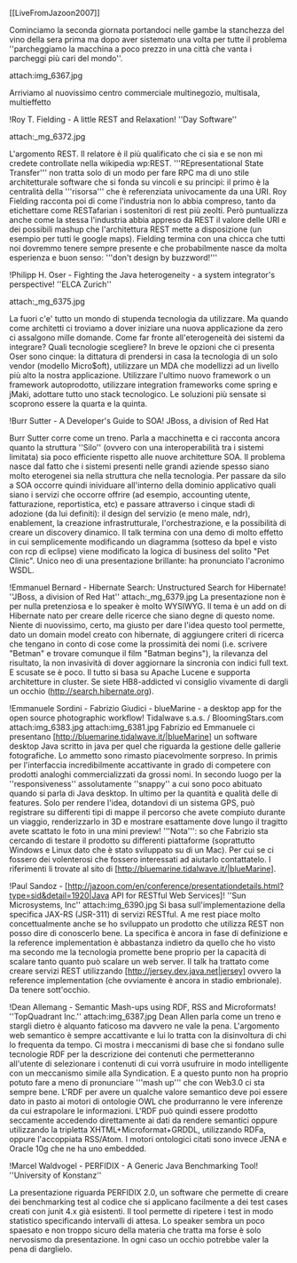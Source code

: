 [[LiveFromJazoon2007]]

Cominciamo la seconda giornata portandoci nelle gambe la stanchezza del vino della sera prima ma dopo aver sistemato una volta per tutte il problema ''parcheggiamo la macchina a poco prezzo in una città che vanta i parcheggi più cari del mondo''. 

attach:img_6367.jpg

Arriviamo al nuovissimo centro commerciale multinegozio, multisala, multieffetto 

!Roy T. Fielding - A little REST and Relaxation!
''Day Software''

attach:_mg_6372.jpg

L'argomento REST. Il relatore è il più qualificato che ci sia e se non mi credete controllate nella wikipedia wp:REST. '''REpresentational State Transfer'''  non tratta solo di un modo per fare RPC ma di uno stile architetturale software che si fonda su vincoli e su principi: il primo è la centralità della '''risorsa''' che è referenziata univocamente da una URI. 
Roy Fielding racconta poi di come l'industria non lo abbia compreso, tanto da etichettare come RESTafarian i sostenitori di rest più zeolti. Però puntualizza anche come la stessa l'industria abbia appreso da REST il valore delle URI e dei possibili mashup che l'architettura REST mette a disposizione (un esempio per tutti le google maps).
Fielding termina con una chicca che tutti noi dovremmo tenere sempre presente e che probabilmente nasce da molta esperienza e buon senso: '''don't design by buzzword!'''

!Philipp H. Oser - Fighting the Java heterogeneity - a system integrator's perspective!
''ELCA Zurich''

attach:_mg_6375.jpg

La fuori c'e' tutto un mondo di stupenda tecnologia da utilizzare. Ma quando come architetti ci troviamo a dover iniziare una nuova applicazione da zero ci assalgono mille domande. Come far fronte all'eterogeneità dei sistemi da integrare? Quali tecnologie scegliere? In breve le opzioni che ci presenta Oser sono cinque: la dittatura di prendersi in casa la tecnologia di un solo vendor (modello Micro$oft), utilizzare un MDA che modellizzi ad un livello più alto la nostra applicazione. Utilizzare l'ultimo nuovo framework o un framework autoprodotto, utilizzare integration frameworks come spring e jMaki, adottare tutto uno stack tecnologico. Le soluzioni più sensate si scoprono essere la quarta e la quinta. 

!Burr Sutter - A Developer's Guide to SOA!
JBoss, a division of Red Hat

Burr Sutter corre come un treno. Parla a macchinetta e ci racconta ancora quanto la struttura ''Silo'' (ovvero con una interoperabilità tra i sistemi limitata) sia poco efficiente rispetto alle nuove architetture SOA. Il problema nasce dal fatto che i sistemi presenti nelle grandi aziende spesso siano molto eterogenei sia nella struttura che nella tecnologia. Per passare da silo a SOA occorre quindi inividuare all'interno della dominio applicativo quali siano i servizi che occorre offrire (ad esempio, accounting utente, fatturazione, reportistica, etc) e passare attraverso i cinque stadi di adozione (da lui definiti): il design del servizio (e meno male, ndr), enablement, la creazione infrastrutturale, l'orchestrazione, e la possibilità di creare un discovery dinamico. Il talk termina con una demo di molto effetto in cui semplicemente modificando un diagramma (sotteso da bpel e visto con rcp di eclipse) viene modificato la logica di business del solito "Pet Clinic". Unico neo di una presentazione brillante: ha pronunciato l'acronimo WSDL.

!Emmanuel Bernard - Hibernate Search: Unstructured Search for Hibernate!
''JBoss, a division of Red Hat''
attach:_mg_6379.jpg
La presentazione non è per nulla pretenziosa e lo speaker è molto WYSIWYG. Il tema è un add on di Hibernate nato per creare delle ricerce che siano degne di questo nome. Niente di nuovissimo, certo,  ma giusto per dare l'idea questo tool permette, dato un domain model creato con hibernate, di aggiungere criteri di ricerca che tengano in conto di cose come la prossimità dei nomi (i.e. scrivere "Betman" e trovare comunque il film "Batman begins"), la rilevanza del risultato, la non invasività di dover aggiornare la sincronia con indici full text. E scusate se è poco. Il tutto si basa su Apache Lucene e supporta architetture in cluster. Se siete HB8-addicted vi consiglio vivamente di dargli un occhio (http://search.hibernate.org).

!Emmanuele Sordini - Fabrizio Giudici - blueMarine - a desktop app for the open source photographic workflow!
Tidalwave s.a.s. / BloomingStars.com
attach:img_6383.jpg
attach:img_6381.jpg
Fabrizio ed Emmanuele ci presentano [http://bluemarine.tidalwave.it/|blueMarine] un software desktop Java scritto in java per quel che riguarda la gestione delle gallerie fotografiche. Lo ammetto sono rimasto piacevolmente sorpreso. In primis per l'interfaccia incredibilmente accattivante in grado di competere con prodotti analoghi commercializzati da grossi nomi. In secondo luogo per la ''responsiveness'' assolutamente ''snappy'' a cui sono poco abituato quando si parla di Java desktop. In ultimo per la quantità e qualità delle di features. Solo per rendere l'idea, dotandovi di un sistema GPS, può registrare su differenti tipi di mappe il percorso che avete compiuto durante un viaggio, renderizzarlo in 3D e mostrare esattamente dove lungo il tragitto avete scattato le foto in una mini preview!
'''Nota''': so che Fabrizio sta cercando di testare il prodotto su differenti piattaforme (soprattutto Windows e Linux dato che è stato sviluppato su di un Mac). Per cui se ci fossero dei volenterosi che fossero interessati ad aiutarlo contattatelo. I riferimenti li trovate al sito di [http://bluemarine.tidalwave.it/|blueMarine].

!Paul Sandoz - [http://jazoon.com/en/conference/presentationdetails.html?type=sid&detail=1920|Java API for RESTful Web Services]!
''Sun Microsystems, Inc''
attach:img_6390.jpg
Si basa sull'implementazione della specifica JAX-RS (JSR-311) di servizi RESTful. A me rest piace molto concettualmente anche se ho sviluppato un prodotto che utilizza REST non posso dire di conoscerlo bene. La specifica è ancora in fase di definizione e la reference implementation è abbastanza indietro da quello che ho visto ma secondo me la tecnologia promette bene proprio per la capacità di scalare tanto quanto può scalare un web server. Il talk ha trattato come creare servizi REST utilizzando [http://jersey.dev.java.net|jersey] ovvero la reference implementation (che ovviamente è ancora in stadio embrionale). Da tenere sott'occhio.

!Dean Allemang - Semantic Mash-ups using RDF, RSS and Microformats!
''TopQuadrant Inc.''
attach:img_6387.jpg
Dean Allen parla come un treno e stargli dietro è alquanto faticoso ma davvero ne vale la pena. L'argomento web semantico è sempre accattivante e lui lo tratta con la disinvoltura di chi lo frequenta da tempo. Ci mostra i meccanismi di base che si fondano sulle tecnologie RDF per la descrizione dei contenuti che permetteranno all'utente di selezionare i contenuti di cui vorrà usufruire in modo intelligente con un meccanismo simile alla Syndication. E a questo punto non ha proprio potuto fare a meno di pronunciare '''mash up''' che con Web3.0 ci sta sempre bene. L'RDF per avere un qualche valore semantico deve poi essere dato in pasto ai motori di ontologie OWL che produrranno le vere inferenze da cui estrapolare le informazioni. L'RDF può quindi essere prodotto seccamente accedendo direttamente ai dati da rendere semantici oppure utilizzando la tripletta XHTML+Microformat+GRDDL, utilizzando RDFa, oppure l'accoppiata RSS/Atom. I motori ontologici citati sono invece JENA e Oracle 10g che ne ha uno embedded.

!Marcel Waldvogel - PERFIDIX - A Generic Java Benchmarking Tool!
''University of Konstanz''

La presentazione riguarda PERFIDIX 2.0, un software che permette di creare dei benchmarking test al codice che si applicano facilmente a dei test cases creati con junit 4.x già esistenti. Il tool permette di ripetere i test in modo statistico specificando intervalli di attesa. Lo speaker sembra un poco spaesato e non troppo sicuro della materia che tratta ma forse è solo nervosismo da presentazione. In ogni caso un occhio potrebbe valer la pena di darglielo.

